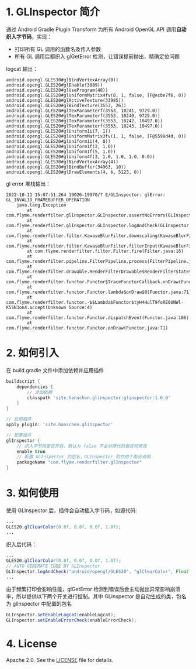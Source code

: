 # 1. GLInspector 简介

通过 Android Gradle Plugin Transform 为所有 Android OpenGL API 调用**自动织入字节码**，实现：
 - 打印所有 GL 调用的函数名及传入参数
 - 所有 GL 调用后都织入 glGetError 检测，让错误提前抛出，精确定位问题

logcat 输出：
```
android.opengl.GLES30#glBindVertexArray(0))
android.opengl.GLES20#glEnable(3089))
android.opengl.GLES20#glUseProgram(48))
android.opengl.GLES20#glUniformMatrix4fv(0, 1, false, [F@ecbe7f6, 0))
android.opengl.GLES20#glActiveTexture(33985))
android.opengl.GLES20#glBindTexture(3553, 26))
android.opengl.GLES20#glTexParameterf(3553, 10241, 9729.0))
android.opengl.GLES20#glTexParameterf(3553, 10240, 9729.0))
android.opengl.GLES20#glTexParameterf(3553, 10242, 10497.0))
android.opengl.GLES20#glTexParameterf(3553, 10243, 10497.0))
android.opengl.GLES20#glUniform1i(7, 1))
android.opengl.GLES20#glUniformMatrix3fv(1, 1, false, [F@5598d4d, 0))
android.opengl.GLES20#glUniform1i(4, 0))
android.opengl.GLES20#glUniform1f(2, 1.0))
android.opengl.GLES20#glUniform1f(5, 1.0))
android.opengl.GLES20#glUniform4f(3, 1.0, 1.0, 1.0, 0.0))
android.opengl.GLES30#glBindVertexArray(4))
android.opengl.GLES20#glBindBuffer(34963, 10))
android.opengl.GLES20#glDrawElements(4, 6, 5123, 0))
```

gl error 堆栈输出：
```
2022-10-11 15:07:51.264 19026-19970/? E/GLInspector: glError: GL_INVALID_FRAMEBUFFER_OPERATION
    java.lang.Exception
        at com.flyme.renderfilter.glInspector.GLInspector.assertNoErrors(GLInspector.java:69)
        at com.flyme.renderfilter.glInspector.GLInspector.logAndCheck(GLInspector.java:42)
        at com.flyme.renderfilter.filter.KawaseBlurFilter.downscaling(KawaseBlurFilter.java:110)
        at com.flyme.renderfilter.filter.KawaseBlurFilter.filterInput(KawaseBlurFilter.java:161)
        at com.flyme.renderfilter.filter.Filter.fire(Filter.java:16)
        at com.flyme.renderfilter.pipeline.FilterPipeline.process(FilterPipeline.java:77)
        at com.flyme.renderfilter.drawable.RenderFilterDrawable$RenderFilterState$1.onDraw(RenderFilterDrawable.java:140)
        at com.flyme.renderfilter.functor.Functor$TraceFunctorCallback.onDraw(Functor.java:149)
        at com.flyme.renderfilter.functor.Functor.lambda$onDraw$0(Functor.java:71)
        at com.flyme.renderfilter.functor.-$$Lambda$Functor$tyH4HulT9foRE0UNWl-K5SN3on4.accept(Unknown Source:4)
        at com.flyme.renderfilter.functor.Functor.dispatchEvent(Functor.java:106)
        at com.flyme.renderfilter.functor.Functor.onDraw(Functor.java:71)

```

# 2. 如何引入

在 build.gradle 文件中添加依赖并应用插件

```groovy
buildscript {
    dependencies {
        // 添加依赖
        classpath 'site.hanschen.glinspector:glinspector:1.0.0'
    }
}

// 应用插件
apply plugin: 'site.hanschen.glinspector'

// 配置插件
glInspector {
    // 织入字节码是否开启，默认为 false 不会对原代码做任何修改
    enable true
    // 配置 GLInspector 的包名，GLInspector 的作用下面会说明
    packageName "com.flyme.renderfilter.glInspector"
}
```

# 3. 如何使用

使用 GLInspector 后，插件会自动插入字节码，如源代码:

```java
...
GLES20.glClearColor(0.0f, 0.0f, 0.0f, 1.0f);
...
```

织入后代码：

```java
...
GLES20.glClearColor(0.0f, 0.0f, 0.0f, 1.0f);
// AUTO GENERATE CODE BY GLInspector
GLInspector.logAndCheck("android/opengl/GLES20", "glClearColor", Float.valueOf(0.0f), Float.valueOf(0.0f), Float.valueOf(0.0f), Float.valueOf(1.0f));
...
```

由于频繁打印会影响性能，glGetError 检测到错误后会主动抛出异常影响崩溃率，所以提供以下两个开关进行控制。其中 GLInspector 是自动生成的类，包名为 glInspector 中配置的包名

```java
GLInspector.setEnableLogcat(enableLogcat);
GLInspector.setEnableErrorCheck(enableErrorCheck);
```

# 4. License

Apache 2.0. See the [LICENSE](./LICENSE) file for details.